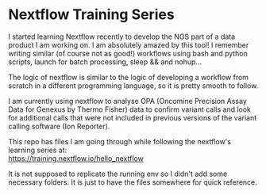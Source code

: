 # Nextflow Training Series

I started learning Nextflow recently to develop the NGS part of a data product I am working on.  I am absolutely amazed by this tool! I remember writing similar (of course not as good!) workflows using bash and python scripts, launch for batch processing, sleep && and nohup...    

The logic of nextflow is similar to the logic of developing a workflow from scratch in a different programming language, so it is pretty smooth to follow.

I am currently using nextflow to analyse OPA (Oncomine Precision Assay Data for Genexus by Thermo Fisher) data to confirm variant calls and look for additional calls that were not included in previous versions of the variant calling software (Ion Reporter).

This repo has files I am going through while following the nextflow's learning series at:  
https://training.nextflow.io/hello_nextflow

It is not supposed to replicate the running env so I didn't add some necessary folders. It is just to have the files somewhere for quick reference.
